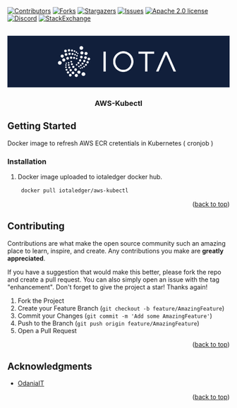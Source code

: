 <!-- This READM is based on the BEST-README-Template (https://github.com/othneildrew/Best-README-Template) -->
<div id="top"></div>
<!--
*** Thanks for checking out the Best-README-Template. If you have a suggestion
*** that would make this better, please fork the repo and create a pull request
*** or simply open an issue with the tag "enhancement".
*** Don't forget to give the project a star!
*** Thanks again! Now go create something AMAZING! :D
-->



<!-- PROJECT SHIELDS -->
<!--
*** I'm using markdown "reference style" links for readability.
*** Reference links are enclosed in brackets [ ] instead of parentheses ( ).
*** See the bottom of this document for the declaration of the reference variables
*** for contributors-url, forks-url, etc. This is an optional, concise syntax you may use.
*** https://www.markdownguide.org/basic-syntax/#reference-style-links
-->
[![Contributors][contributors-shield]][contributors-url]
[![Forks][forks-shield]][forks-url]
[![Stargazers][stars-shield]][stars-url]
[![Issues][issues-shield]][issues-url]
[![Apache 2.0 license][license-shield]][license-url]
[![Discord][discord-shield]][discord-url]
[![StackExchange][stackexchange-shield]][stackexchange-url]
<!-- Add additional Badges. Some examples >
![Format Badge](https://github.com/iotaledger/template/workflows/Format/badge.svg "Format Badge")
![Audit Badge](https://github.com/iotaledger/template/workflows/Audit/badge.svg "Audit Badge")
![Clippy Badge](https://github.com/iotaledger/template/workflows/Clippy/badge.svg "Clippy Badge")
![BuildBadge](https://github.com/iotaledger/template/workflows/Build/badge.svg "Build Badge")
![Test Badge](https://github.com/iotaledger/template/workflows/Test/badge.svg "Test Badge")
![Coverage Badge](https://coveralls.io/repos/github/iotaledger/template/badge.svg "Coverage Badge")


<!-- PROJECT LOGO -->
<br />
<div align="center">
    <a href="https://github.com/iotaledger/template">
        <img src="banner.png" alt="Banner">
    </a>
    <h3 align="center">AWS-Kubectl</h3>  
</div>


<!-- GETTING STARTED -->
## Getting Started
Docker image to refresh AWS ECR cretentials in Kubernetes ( cronjob )

### Installation

1. Docker image uploaded to iotaledger docker hub.
   ```sh
    docker pull iotaledger/aws-kubectl
   ```

<p align="right">(<a href="#top">back to top</a>)</p>

<!-- CONTRIBUTING -->
## Contributing

Contributions are what make the open source community such an amazing place to learn, inspire, and create. Any contributions you make are **greatly appreciated**.

If you have a suggestion that would make this better, please fork the repo and create a pull request. You can also simply open an issue with the tag "enhancement".
Don't forget to give the project a star! Thanks again!

1. Fork the Project
2. Create your Feature Branch (`git checkout -b feature/AmazingFeature`)
3. Commit your Changes (`git commit -m 'Add some AmazingFeature'`)
4. Push to the Branch (`git push origin feature/AmazingFeature`)
5. Open a Pull Request

<p align="right">(<a href="#top">back to top</a>)</p>

<!-- ACKNOWLEDGMENTS -->
## Acknowledgments

* [OdaniaIT](https://github.com/Odania-IT/aws-kubectl)

<p align="right">(<a href="#top">back to top</a>)</p>

<!-- MARKDOWN LINKS & IMAGES -->
<!-- https://www.markdownguide.org/basic-syntax/#reference-style-links -->
[contributors-shield]: https://img.shields.io/github/contributors/iotaledger/template.svg?style=for-the-badge
[contributors-url]: https://github.com/iotaledger/template/graphs/contributors
[forks-shield]: https://img.shields.io/github/forks/iotaledger/template.svg?style=for-the-badge
[forks-url]: https://github.com/iotaledger/template/network/members
[stars-shield]: https://img.shields.io/github/stars/iotaledger/template.svg?style=for-the-badge
[stars-url]: https://github.com/iotaledger/template/stargazers
[issues-shield]: https://img.shields.io/github/issues/iotaledger/template.svg?style=for-the-badge
[issues-url]: https://github.com/iotaledger/template/issues
[license-shield]: https://img.shields.io/github/license/iotaledger/template.svg?style=for-the-badge
[license-url]: https://github.com/iotaledger/template/blob/main/LICENSE
[discord-shield]: https://img.shields.io/badge/Discord-9cf.svg?style=for-the-badge&logo=discord
[discord-url]: https://discord.iota.org
[stackexchange-shield]: https://img.shields.io/badge/StackExchange-9cf.svg?style=for-the-badge&logo=stackexchange
[stackexchange-url]: https://iota.stackexchange.com

